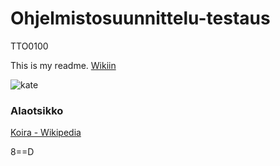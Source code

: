 # Ohjelmistosuunnittelu-testaus
TTO0100

This is my readme.
[Wikiin](https://github.com/JAMK-IT/TTOS0100-Ohjelmistosuunnittelu-ja-testaus/wiki)

![kate](http://www.steveaoki.com/site/wp-content/uploads/2016/01/boobs-lead-2.jpg)

### Alaotsikko
[Koira - Wikipedia](https://fi.wikipedia.org/wiki/Koira)

8==D
